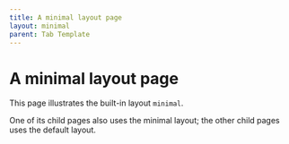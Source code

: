```yaml
---
title: A minimal layout page
layout: minimal
parent: Tab Template
---
```


# A minimal layout page

This page illustrates the built-in layout `minimal`.

One of its child pages also uses the minimal layout; the other child pages uses the default layout.
